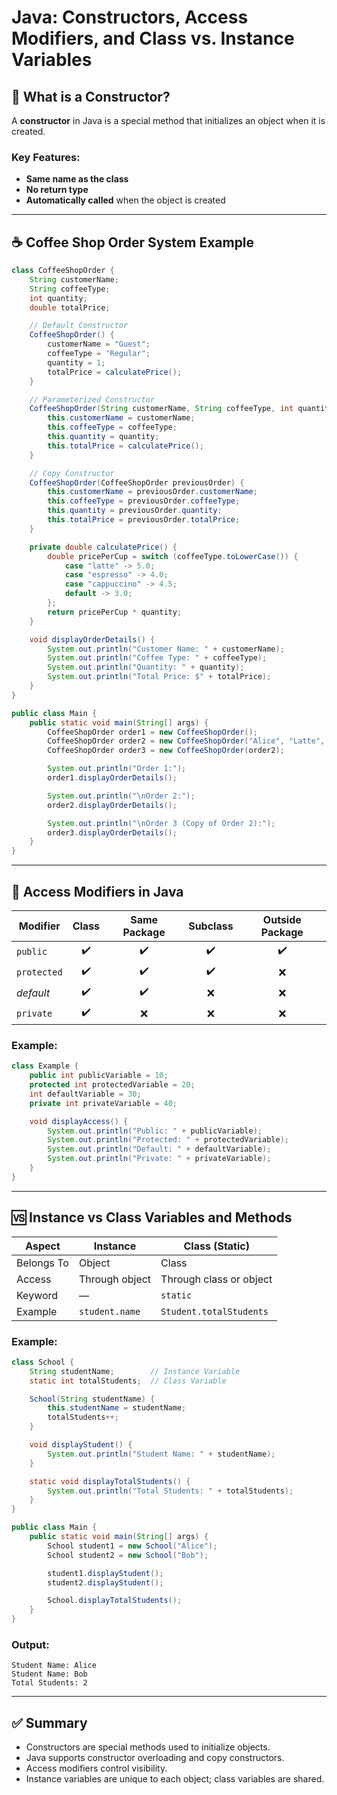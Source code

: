 
# Java: Constructors, Access Modifiers, and Class vs. Instance Variables

## 🔧 What is a Constructor?
A **constructor** in Java is a special method that initializes an object when it is created.

### Key Features:
- **Same name as the class**
- **No return type**
- **Automatically called** when the object is created

---

## ☕ Coffee Shop Order System Example

```java
class CoffeeShopOrder {
    String customerName;
    String coffeeType;
    int quantity;
    double totalPrice;

    // Default Constructor
    CoffeeShopOrder() {
        customerName = "Guest";
        coffeeType = "Regular";
        quantity = 1;
        totalPrice = calculatePrice();
    }

    // Parameterized Constructor
    CoffeeShopOrder(String customerName, String coffeeType, int quantity) {
        this.customerName = customerName;
        this.coffeeType = coffeeType;
        this.quantity = quantity;
        this.totalPrice = calculatePrice();
    }

    // Copy Constructor
    CoffeeShopOrder(CoffeeShopOrder previousOrder) {
        this.customerName = previousOrder.customerName;
        this.coffeeType = previousOrder.coffeeType;
        this.quantity = previousOrder.quantity;
        this.totalPrice = previousOrder.totalPrice;
    }

    private double calculatePrice() {
        double pricePerCup = switch (coffeeType.toLowerCase()) {
            case "latte" -> 5.0;
            case "espresso" -> 4.0;
            case "cappuccino" -> 4.5;
            default -> 3.0;
        };
        return pricePerCup * quantity;
    }

    void displayOrderDetails() {
        System.out.println("Customer Name: " + customerName);
        System.out.println("Coffee Type: " + coffeeType);
        System.out.println("Quantity: " + quantity);
        System.out.println("Total Price: $" + totalPrice);
    }
}

public class Main {
    public static void main(String[] args) {
        CoffeeShopOrder order1 = new CoffeeShopOrder();
        CoffeeShopOrder order2 = new CoffeeShopOrder("Alice", "Latte", 3);
        CoffeeShopOrder order3 = new CoffeeShopOrder(order2);

        System.out.println("Order 1:");
        order1.displayOrderDetails();

        System.out.println("\nOrder 2:");
        order2.displayOrderDetails();

        System.out.println("\nOrder 3 (Copy of Order 2):");
        order3.displayOrderDetails();
    }
}
```

---

## 🔐 Access Modifiers in Java

| Modifier   | Class | Same Package | Subclass | Outside Package |
|------------|:-----:|:------------:|:--------:|:----------------:|
| `public`   | ✔️    | ✔️           | ✔️       | ✔️                |
| `protected`| ✔️    | ✔️           | ✔️       | ❌                |
| *default*  | ✔️    | ✔️           | ❌       | ❌                |
| `private`  | ✔️    | ❌           | ❌       | ❌                |

### Example:

```java
class Example {
    public int publicVariable = 10;
    protected int protectedVariable = 20;
    int defaultVariable = 30;
    private int privateVariable = 40;

    void displayAccess() {
        System.out.println("Public: " + publicVariable);
        System.out.println("Protected: " + protectedVariable);
        System.out.println("Default: " + defaultVariable);
        System.out.println("Private: " + privateVariable);
    }
}
```

---

## 🆚 Instance vs Class Variables and Methods

| Aspect               | Instance               | Class (Static)             |
|----------------------|------------------------|----------------------------|
| Belongs To           | Object                 | Class                      |
| Access               | Through object         | Through class or object    |
| Keyword              | —                      | `static`                   |
| Example              | `student.name`         | `Student.totalStudents`    |

### Example:

```java
class School {
    String studentName;        // Instance Variable
    static int totalStudents;  // Class Variable

    School(String studentName) {
        this.studentName = studentName;
        totalStudents++;
    }

    void displayStudent() {
        System.out.println("Student Name: " + studentName);
    }

    static void displayTotalStudents() {
        System.out.println("Total Students: " + totalStudents);
    }
}

public class Main {
    public static void main(String[] args) {
        School student1 = new School("Alice");
        School student2 = new School("Bob");

        student1.displayStudent();
        student2.displayStudent();

        School.displayTotalStudents();
    }
}
```

### Output:
```
Student Name: Alice
Student Name: Bob
Total Students: 2
```

---

## ✅ Summary

- Constructors are special methods used to initialize objects.
- Java supports constructor overloading and copy constructors.
- Access modifiers control visibility.
- Instance variables are unique to each object; class variables are shared.
